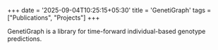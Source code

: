 +++
date = '2025-09-04T10:25:15+05:30'
title = 'GenetiGraph'
tags = ["Publications", "Projects"]
+++

GenetiGraph is a library for time-forward individual-based genotype predictions.



